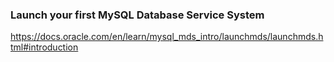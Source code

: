 ### Launch your first MySQL Database Service System
https://docs.oracle.com/en/learn/mysql_mds_intro/launchmds/launchmds.html#introduction
